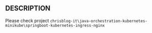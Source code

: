 DESCRIPTION
-----------

Please check project `chrisblog-it\java-orchestration-kubernetes-minikube\springboot-kubernetes-ingress-nginx`